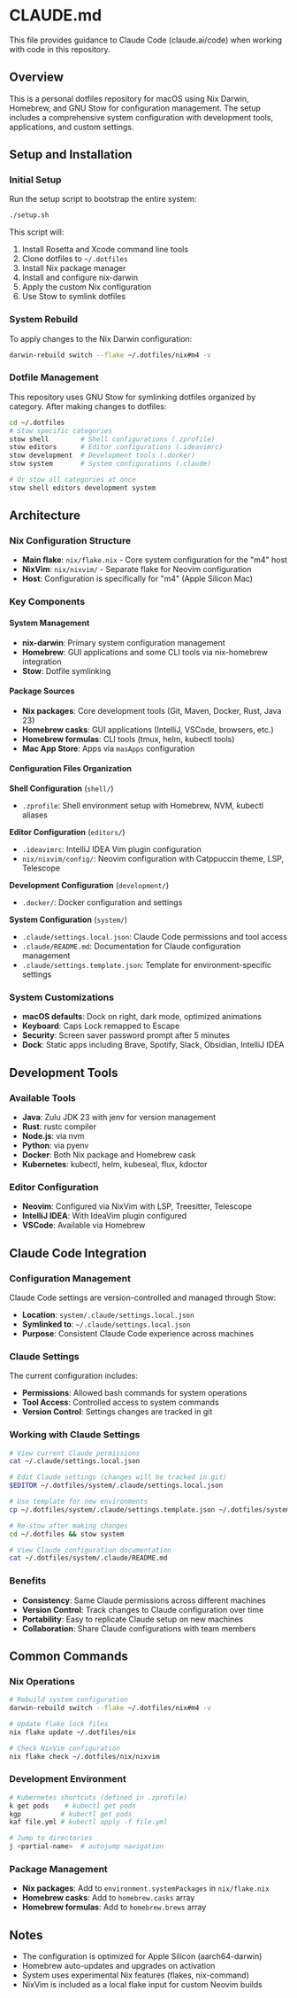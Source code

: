 # CLAUDE.md

This file provides guidance to Claude Code (claude.ai/code) when working with code in this repository.

## Overview

This is a personal dotfiles repository for macOS using Nix Darwin, Homebrew, and GNU Stow for configuration management. The setup includes a comprehensive system configuration with development tools, applications, and custom settings.

## Setup and Installation

### Initial Setup
Run the setup script to bootstrap the entire system:
```bash
./setup.sh
```

This script will:
1. Install Rosetta and Xcode command line tools
2. Clone dotfiles to `~/.dotfiles`
3. Install Nix package manager
4. Install and configure nix-darwin
5. Apply the custom Nix configuration
6. Use Stow to symlink dotfiles

### System Rebuild
To apply changes to the Nix Darwin configuration:
```bash
darwin-rebuild switch --flake ~/.dotfiles/nix#m4 -v
```

### Dotfile Management
This repository uses GNU Stow for symlinking dotfiles organized by category. After making changes to dotfiles:
```bash
cd ~/.dotfiles
# Stow specific categories
stow shell        # Shell configurations (.zprofile)
stow editors      # Editor configurations (.ideavimrc)
stow development  # Development tools (.docker)
stow system       # System configurations (.claude)

# Or stow all categories at once
stow shell editors development system
```

## Architecture

### Nix Configuration Structure
- **Main flake**: `nix/flake.nix` - Core system configuration for the "m4" host
- **NixVim**: `nix/nixvim/` - Separate flake for Neovim configuration
- **Host**: Configuration is specifically for "m4" (Apple Silicon Mac)

### Key Components

#### System Management
- **nix-darwin**: Primary system configuration management
- **Homebrew**: GUI applications and some CLI tools via nix-homebrew integration
- **Stow**: Dotfile symlinking

#### Package Sources
- **Nix packages**: Core development tools (Git, Maven, Docker, Rust, Java 23)
- **Homebrew casks**: GUI applications (IntelliJ, VSCode, browsers, etc.)
- **Homebrew formulas**: CLI tools (tmux, helm, kubectl tools)
- **Mac App Store**: Apps via `masApps` configuration

#### Configuration Files Organization
**Shell Configuration** (`shell/`)
- `.zprofile`: Shell environment setup with Homebrew, NVM, kubectl aliases

**Editor Configuration** (`editors/`)
- `.ideavimrc`: IntelliJ IDEA Vim plugin configuration
- `nix/nixvim/config/`: Neovim configuration with Catppuccin theme, LSP, Telescope

**Development Configuration** (`development/`)
- `.docker/`: Docker configuration and settings

**System Configuration** (`system/`)
- `.claude/settings.local.json`: Claude Code permissions and tool access
- `.claude/README.md`: Documentation for Claude configuration management
- `.claude/settings.template.json`: Template for environment-specific settings

### System Customizations
- **macOS defaults**: Dock on right, dark mode, optimized animations
- **Keyboard**: Caps Lock remapped to Escape
- **Security**: Screen saver password prompt after 5 minutes
- **Dock**: Static apps including Brave, Spotify, Slack, Obsidian, IntelliJ IDEA

## Development Tools

### Available Tools
- **Java**: Zulu JDK 23 with jenv for version management
- **Rust**: rustc compiler
- **Node.js**: via nvm
- **Python**: via pyenv
- **Docker**: Both Nix package and Homebrew cask
- **Kubernetes**: kubectl, helm, kubeseal, flux, kdoctor

### Editor Configuration
- **Neovim**: Configured via NixVim with LSP, Treesitter, Telescope
- **IntelliJ IDEA**: With IdeaVim plugin configured
- **VSCode**: Available via Homebrew

## Claude Code Integration

### Configuration Management
Claude Code settings are version-controlled and managed through Stow:
- **Location**: `system/.claude/settings.local.json`
- **Symlinked to**: `~/.claude/settings.local.json`
- **Purpose**: Consistent Claude Code experience across machines

### Claude Settings
The current configuration includes:
- **Permissions**: Allowed bash commands for system operations
- **Tool Access**: Controlled access to system commands
- **Version Control**: Settings changes are tracked in git

### Working with Claude Settings
```bash
# View current Claude permissions
cat ~/.claude/settings.local.json

# Edit Claude settings (changes will be tracked in git)
$EDITOR ~/.dotfiles/system/.claude/settings.local.json

# Use template for new environments
cp ~/.dotfiles/system/.claude/settings.template.json ~/.dotfiles/system/.claude/settings.local.json

# Re-stow after making changes
cd ~/.dotfiles && stow system

# View Claude configuration documentation
cat ~/.dotfiles/system/.claude/README.md
```

### Benefits
- **Consistency**: Same Claude permissions across different machines
- **Version Control**: Track changes to Claude configuration over time
- **Portability**: Easy to replicate Claude setup on new machines
- **Collaboration**: Share Claude configurations with team members

## Common Commands

### Nix Operations
```bash
# Rebuild system configuration
darwin-rebuild switch --flake ~/.dotfiles/nix#m4 -v

# Update flake lock files
nix flake update ~/.dotfiles/nix

# Check NixVim configuration
nix flake check ~/.dotfiles/nix/nixvim
```

### Development Environment
```bash
# Kubernetes shortcuts (defined in .zprofile)
k get pods    # kubectl get pods
kgp          # kubectl get pods
kaf file.yml # kubectl apply -f file.yml

# Jump to directories
j <partial-name>  # autojump navigation
```

### Package Management
- **Nix packages**: Add to `environment.systemPackages` in `nix/flake.nix`
- **Homebrew casks**: Add to `homebrew.casks` array
- **Homebrew formulas**: Add to `homebrew.brews` array

## Notes

- The configuration is optimized for Apple Silicon (aarch64-darwin)
- Homebrew auto-updates and upgrades on activation
- System uses experimental Nix features (flakes, nix-command)
- NixVim is included as a local flake input for custom Neovim builds